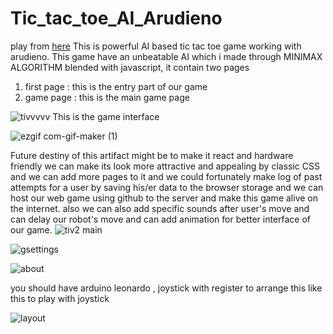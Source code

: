 # Tic_tac_toe_AI_Arudieno
play from [here](https://anubhav-developr.github.io/Tic_tac_toe_AI_Arudieno/)
This is powerful AI based tic tac toe game working with arudieno.
This game have an unbeatable AI which i made through MINIMAX ALGORITHM blended with javascript, it contain two pages 
1) first page : this is the entry part of our game
2) game page : this is the main game page

![tivvvvv](https://user-images.githubusercontent.com/71844334/116964108-4d955100-acc8-11eb-86a2-8218d8cd4451.jpg)
This is the game interface


![ezgif com-gif-maker (1)](https://user-images.githubusercontent.com/71844334/107122976-ff3b0680-68c0-11eb-9426-8601fa624f18.gif)

Future destiny of this artifact might be to make it react and hardware friendly
we can make its look more attractive and appealing by classic CSS and we can add more pages to it and we could fortunately make log of past attempts for a user by saving his/er data to the browser storage and we can host our web game using github to the server and make this game alive on the internet.
also we can also add specific sounds after user's move and can delay our robot's move and can add animation for better interface of our game.
![tiv2 main](https://user-images.githubusercontent.com/71844334/116964999-7b7b9500-acca-11eb-874d-600f942203f4.jpg)

![gsettings](https://user-images.githubusercontent.com/71844334/116965022-8504fd00-acca-11eb-8594-5a709c223d0e.jpg)


![about](https://user-images.githubusercontent.com/71844334/116965042-8afade00-acca-11eb-83e4-28f681d2f78d.jpg)

you should have arduino leonardo , joystick with register to arrange this like this to play with joystick 


![layout](https://user-images.githubusercontent.com/71844334/116965140-c09fc700-acca-11eb-9d49-1868cf356b26.png)







